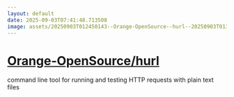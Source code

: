 ```yaml
---
layout: default
date: 2025-09-03T07:41:48.713508
image: assets/20250903T012450143--Orange-OpenSource--hurl--20250903T013642762--cropped.png
---
```


# [Orange-OpenSource/hurl](https://github.com/Orange-OpenSource/hurl)

command line tool for running and testing HTTP requests with plain text files
